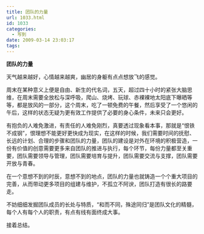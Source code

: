 ```yaml
---
title: 团队的力量
url: 1033.html
id: 1033
categories:
  - 写到
date: 2009-03-14 23:03:17
tags:
---
```


**团队的力量**

  
天气越来越好，心情越来越爽，幽居的身躯有点点想放飞的感觉。  
  
周末在某种意义上便是自由、新生的代名词，五天，超过四十小时的紧张大脑思维，在周末需要全放松与深呼吸，爬山、烧烤、玩球、赤裸裸地太阳底下曝晒等等，都是放风的一部分，这个周末，吃了一顿免费的午餐，然后享受了一个悠闲的午后，这样的状态无疑为更有效工作提供了必要的身心条件，未来只会更好。  
  
有抱负的人难免激进，有责任的人难免刚烈，真要透过现象看本事，那就是“恨铁不成钢”，恨理想不能更好更快成为现实，在这样的时候，我们需要时间的抚慰、长远的计划、合理的步骤和团队的力量，团队的建设是对外在环境的积极营造，一份有价值的创意需要更多来自团队的推进与执行，每个环节，每份力量都至关重要，团队需要领导与管理，团队需要培育与提升，团队需要交流与支撑，团队需要开放与青春。  
  
在一个意想不到的时辰，意想不到的地点，团队的力量也就铸造一个个重大项目的完善，从而带动更多项目的组建与维护，不孤立不阿谀，团队打造有很长的路要走。  
  
不妨细细发掘团队成员的长处与特质，“和而不同，殊途同归”是团队文化的精髓，每个人有每个人的职责，有点有线有面终成大事。  
  
接着总结。